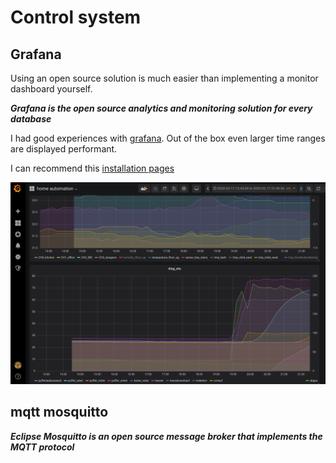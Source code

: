 # Control system

## Grafana

Using an open source solution is much easier than implementing a monitor dashboard yourself.

***Grafana is the open source analytics and monitoring solution for every database***

I had good experiences with [grafana](https://grafana.com). Out of the box even larger time ranges are displayed performant.

I can recommend this [installation pages](https://grafana.com/docs/installation/docker/)

![grafana_home_automation](grafana_home_automation.png)

## mqtt mosquitto

***Eclipse Mosquitto is an open source message broker that implements the MQTT protocol***
